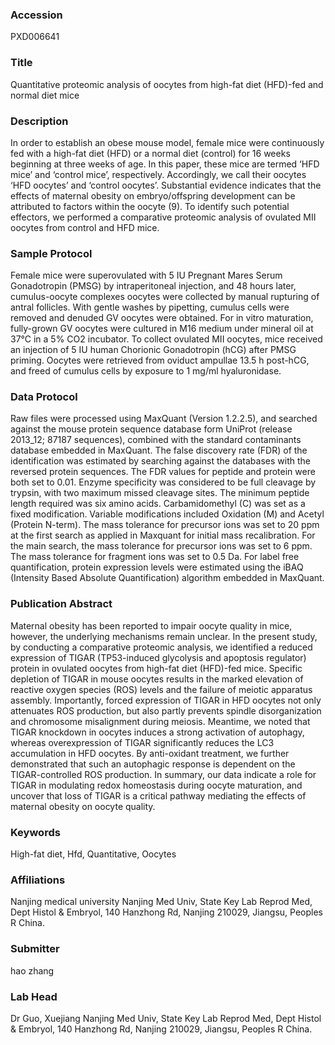 ### Accession
PXD006641

### Title
Quantitative proteomic analysis of oocytes from high-fat diet (HFD)-fed and  normal diet mice

### Description
In order to establish an obese mouse model, female mice were continuously fed with a high-fat diet (HFD) or a normal diet (control) for 16 weeks beginning at three weeks of age. In this paper, these mice are termed ‘HFD mice’ and ‘control mice’, respectively. Accordingly, we call their oocytes ‘HFD oocytes’ and ‘control oocytes’. Substantial evidence indicates that the effects of maternal obesity on embryo/offspring development can be attributed to factors within the oocyte (9). To identify such potential effectors, we performed a comparative proteomic analysis of ovulated MII oocytes from control and HFD mice.

### Sample Protocol
Female mice were superovulated with 5 IU Pregnant Mares Serum Gonadotropin (PMSG) by intraperitoneal injection, and 48 hours later, cumulus-oocyte complexes oocytes were collected by manual rupturing of antral follicles. With gentle washes by pipetting, cumulus cells were removed and denuded GV oocytes were obtained. For in vitro maturation, fully-grown GV oocytes were cultured in M16 medium under mineral oil at 37°C in a 5% CO2 incubator. To collect ovulated MII oocytes, mice received an injection of 5 IU human Chorionic Gonadotropin (hCG) after PMSG priming. Oocytes were retrieved from oviduct ampullae 13.5 h post-hCG, and freed of cumulus cells by exposure to 1 mg/ml hyaluronidase.

### Data Protocol
Raw files were processed using MaxQuant (Version 1.2.2.5), and searched against the mouse protein sequence database form UniProt (release 2013_12; 87187 sequences), combined with the standard contaminants database embedded in MaxQuant. The false discovery rate (FDR) of the identification was estimated by searching against the databases with the reversed protein sequences. The FDR values for peptide and protein were both set to 0.01. Enzyme specificity was considered to be full cleavage by trypsin, with two maximum missed cleavage sites. The minimum peptide length required was six amino acids. Carbamidomethyl (C) was set as a fixed modification. Variable modifications included Oxidation (M) and Acetyl (Protein N-term). The mass tolerance for precursor ions was set to 20 ppm at the first search as applied in Maxquant for initial mass recalibration. For the main search, the mass tolerance for precursor ions was set to 6 ppm. The mass tolerance for fragment ions was set to 0.5 Da. For label free quantification, protein expression levels were estimated using the iBAQ (Intensity Based Absolute Quantification) algorithm embedded in MaxQuant.

### Publication Abstract
Maternal obesity has been reported to impair oocyte quality in mice, however, the underlying mechanisms remain unclear. In the present study, by conducting a comparative proteomic analysis, we identified a reduced expression of TIGAR (TP53-induced glycolysis and apoptosis regulator) protein in ovulated oocytes from high-fat diet (HFD)-fed mice. Specific depletion of TIGAR in mouse oocytes results in the marked elevation of reactive oxygen species (ROS) levels and the failure of meiotic apparatus assembly. Importantly, forced expression of TIGAR in HFD oocytes not only attenuates ROS production, but also partly prevents spindle disorganization and chromosome misalignment during meiosis. Meantime, we noted that TIGAR knockdown in oocytes induces a strong activation of autophagy, whereas overexpression of TIGAR significantly reduces the LC3 accumulation in HFD oocytes. By anti-oxidant treatment, we further demonstrated that such an autophagic response is dependent on the TIGAR-controlled ROS production. In summary, our data indicate a role for TIGAR in modulating redox homeostasis during oocyte maturation, and uncover that loss of TIGAR is a critical pathway mediating the effects of maternal obesity on oocyte quality.

### Keywords
High-fat diet, Hfd, Quantitative, Oocytes

### Affiliations
Nanjing medical university
Nanjing Med Univ, State Key Lab Reprod Med, Dept Histol & Embryol, 140 Hanzhong Rd, Nanjing 210029, Jiangsu, Peoples R China.

### Submitter
hao zhang

### Lab Head
Dr Guo, Xuejiang
Nanjing Med Univ, State Key Lab Reprod Med, Dept Histol & Embryol, 140 Hanzhong Rd, Nanjing 210029, Jiangsu, Peoples R China.


